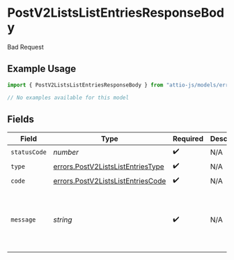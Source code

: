 # PostV2ListsListEntriesResponseBody

Bad Request

## Example Usage

```typescript
import { PostV2ListsListEntriesResponseBody } from "attio-js/models/errors";

// No examples available for this model
```

## Fields

| Field                                                                                  | Type                                                                                   | Required                                                                               | Description                                                                            | Example                                                                                |
| -------------------------------------------------------------------------------------- | -------------------------------------------------------------------------------------- | -------------------------------------------------------------------------------------- | -------------------------------------------------------------------------------------- | -------------------------------------------------------------------------------------- |
| `statusCode`                                                                           | *number*                                                                               | :heavy_check_mark:                                                                     | N/A                                                                                    |                                                                                        |
| `type`                                                                                 | [errors.PostV2ListsListEntriesType](../../models/errors/postv2listslistentriestype.md) | :heavy_check_mark:                                                                     | N/A                                                                                    |                                                                                        |
| `code`                                                                                 | [errors.PostV2ListsListEntriesCode](../../models/errors/postv2listslistentriescode.md) | :heavy_check_mark:                                                                     | N/A                                                                                    |                                                                                        |
| `message`                                                                              | *string*                                                                               | :heavy_check_mark:                                                                     | N/A                                                                                    | Parent record with slug/ID "891dcbfc-9141-415d-9b2a-2238a6cc012d" not found.           |
